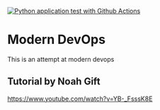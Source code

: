 [![Python application test with Github Actions](https://github.com/mwangigitau/devops-tutorial/actions/workflows/devops.yml/badge.svg)](https://github.com/mwangigitau/devops-tutorial/actions/workflows/devops.yml)

# Modern DevOps
This is an attempt at modern devops

## Tutorial by Noah Gift
https://www.youtube.com/watch?v=YB-_FsssK8E
